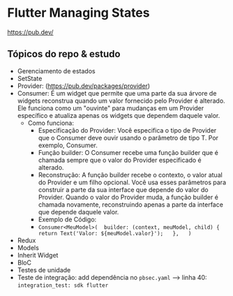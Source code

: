 # Flutter Managing States
https://pub.dev/ 
## Tópicos do repo & estudo
- Gerenciamento de estados
- SetState
- Provider: (https://pub.dev/packages/provider)
- Consumer: É um widget que permite que uma parte da sua árvore de widgets reconstrua quando um valor fornecido pelo Provider é alterado. Ele funciona como um "ouvinte" para mudanças em um Provider específico e atualiza apenas os widgets que dependem daquele valor.
  - Como funciona:
    - Especificação do Provider: Você especifica o tipo de Provider que o Consumer deve ouvir usando o parâmetro de tipo T. Por exemplo, Consumer<MeuModel>.
    - Função builder: O Consumer recebe uma função builder que é chamada sempre que o valor do Provider especificado é alterado.
    - Reconstrução: A função builder recebe o contexto, o valor atual do Provider e um filho opcional. Você usa esses parâmetros para construir a parte da sua interface que depende do valor do Provider. Quando o valor do Provider muda, a função builder é chamada novamente, reconstruindo apenas a parte da interface que depende daquele valor.
    - Exemplo de Código:
    - ```Consumer<MeuModel>(  builder: (context, meuModel, child) {   return Text('Valor: ${meuModel.valor}');   },   )```
- Redux
- Models
- Inherit Widget
- BloC
- Testes de unidade
- Teste de integração: add dependência no `pbsec.yaml` --> linha 40: `integration_test: sdk flutter`
